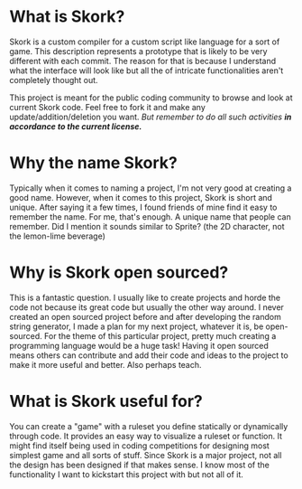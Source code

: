 # What is Skork?
Skork is a custom compiler for a custom script like language for a sort of game.
This description represents a prototype that is likely to be very different with 
each commit. The reason for that is because I understand what the interface will
look like but all the of intricate functionalities aren't completely thought out.

This project is meant for the public coding community to browse and look at
current Skork code. Feel free to fork it and make any update/addition/deletion
you want. *But remember to do all such activities **in accordance
to the current license.***

# Why the name Skork?
Typically when it comes to naming a project, I'm not very good at creating a 
good name. However, when it comes to this project, Skork is short and unique.
After saying it a few times, I found friends of mine find it easy to remember
the name. For me, that's enough. A unique name that people can remember. Did
I mention it sounds similar to Sprite? (the 2D character, not the lemon-lime 
beverage)

# Why is Skork open sourced?
This is a fantastic question. I usually like to create projects and horde the
code not because its great code but usually the other way around. I never created
an open sourced project before and after developing the random string generator,
I made a plan for my next project, whatever it is, be open-sourced. For the theme of
this particular project, pretty much creating a programming language would be a
huge task! Having it open sourced means others can contribute and add their code
and ideas to the project to make it more useful and better. Also perhaps teach.

# What is Skork useful for?
You can create a "game" with a ruleset you define statically or dynamically through
code. It provides an easy way to visualize a ruleset or function. It might find itself
being used in coding competitions for designing most simplest game and all sorts of stuff.
Since Skork is a major project, not all the design has been designed if that makes sense.
I know most of the functionality I want to kickstart this project with but not all of it.


